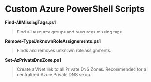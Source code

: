 # Custom Azure PowerShell Scripts

**Find-AllMissingTags.ps1**
> Find all resource groups and resources missing tags. 

**Remove-TypeUnknownRoleAssignements.ps1**
> Finds and removes unknown role assignments. 

**Set-AzPrivateDnsZone.ps1**
> Create a VNet link to all Private DNS Zones. Recommended for a centralized Azure Private DNS setup. 

